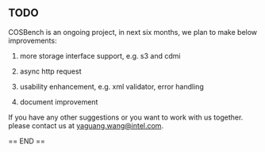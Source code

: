 TODO
----
COSBench is an ongoing project, in next six months, we plan to make below improvements:

1. more storage interface support, e.g. s3 and cdmi

2. async http request

3. usability enhancement, e.g. xml validator, error handling

4. document improvement


If you have any other suggestions or you want to work with us together. please contact us at yaguang.wang@intel.com.



== END ==
